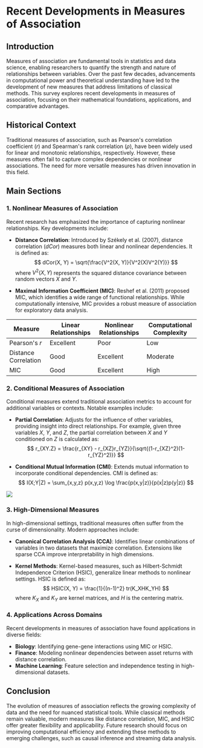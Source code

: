 # Recent Developments in Measures of Association

## Introduction
Measures of association are fundamental tools in statistics and data science, enabling researchers to quantify the strength and nature of relationships between variables. Over the past few decades, advancements in computational power and theoretical understanding have led to the development of new measures that address limitations of classical methods. This survey explores recent developments in measures of association, focusing on their mathematical foundations, applications, and comparative advantages.

## Historical Context
Traditional measures of association, such as Pearson's correlation coefficient ($r$) and Spearman's rank correlation ($\rho$), have been widely used for linear and monotonic relationships, respectively. However, these measures often fail to capture complex dependencies or nonlinear associations. The need for more versatile measures has driven innovation in this field.

## Main Sections

### 1. Nonlinear Measures of Association
Recent research has emphasized the importance of capturing nonlinear relationships. Key developments include:

- **Distance Correlation**: Introduced by Székely et al. (2007), distance correlation ($dCor$) measures both linear and nonlinear dependencies. It is defined as:
  $$
dCor(X, Y) = \sqrt{\frac{V^2(X, Y)}{V^2(X)V^2(Y)}}
  $$
  where $V^2(X, Y)$ represents the squared distance covariance between random vectors $X$ and $Y$.

- **Maximal Information Coefficient (MIC)**: Reshef et al. (2011) proposed MIC, which identifies a wide range of functional relationships. While computationally intensive, MIC provides a robust measure of association for exploratory data analysis.

| Measure | Linear Relationships | Nonlinear Relationships | Computational Complexity |
|---------|---------------------|-------------------------|--------------------------|
| Pearson's $r$ | Excellent | Poor | Low |
| Distance Correlation | Good | Excellent | Moderate |
| MIC | Good | Excellent | High |

### 2. Conditional Measures of Association
Conditional measures extend traditional association metrics to account for additional variables or contexts. Notable examples include:

- **Partial Correlation**: Adjusts for the influence of other variables, providing insight into direct relationships. For example, given three variables $X$, $Y$, and $Z$, the partial correlation between $X$ and $Y$ conditioned on $Z$ is calculated as:
  $$
r_{XY.Z} = \frac{r_{XY} - r_{XZ}r_{YZ}}{\sqrt{(1-r_{XZ}^2)(1-r_{YZ}^2)}}
  $$

- **Conditional Mutual Information (CMI)**: Extends mutual information to incorporate conditional dependencies. CMI is defined as:
  $$
I(X;Y|Z) = \sum_{x,y,z} p(x,y,z) \log \frac{p(x,y|z)}{p(x|z)p(y|z)}
  $$

![](placeholder_for_conditional_measures_diagram)

### 3. High-Dimensional Measures
In high-dimensional settings, traditional measures often suffer from the curse of dimensionality. Modern approaches include:

- **Canonical Correlation Analysis (CCA)**: Identifies linear combinations of variables in two datasets that maximize correlation. Extensions like sparse CCA improve interpretability in high dimensions.

- **Kernel Methods**: Kernel-based measures, such as Hilbert-Schmidt Independence Criterion (HSIC), generalize linear methods to nonlinear settings. HSIC is defined as:
  $$
HSIC(X, Y) = \frac{1}{(n-1)^2} tr(K_XHK_YH)
  $$
  where $K_X$ and $K_Y$ are kernel matrices, and $H$ is the centering matrix.

### 4. Applications Across Domains
Recent developments in measures of association have found applications in diverse fields:

- **Biology**: Identifying gene-gene interactions using MIC or HSIC.
- **Finance**: Modeling nonlinear dependencies between asset returns with distance correlation.
- **Machine Learning**: Feature selection and independence testing in high-dimensional datasets.

## Conclusion
The evolution of measures of association reflects the growing complexity of data and the need for nuanced statistical tools. While classical methods remain valuable, modern measures like distance correlation, MIC, and HSIC offer greater flexibility and applicability. Future research should focus on improving computational efficiency and extending these methods to emerging challenges, such as causal inference and streaming data analysis.
